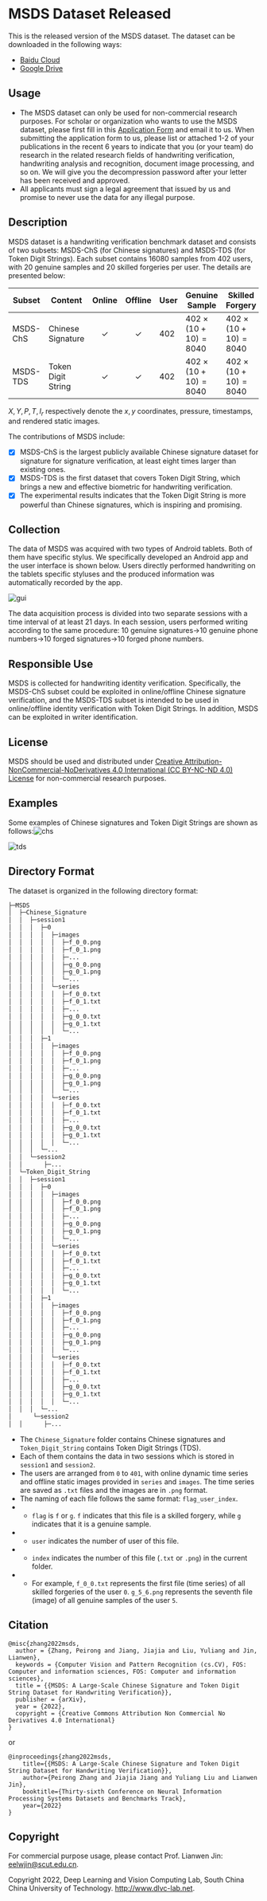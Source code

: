# MSDS Dataset Released

This is the released version of the MSDS dataset. The dataset can be downloaded in the following ways:

- [Baidu Cloud](https://pan.baidu.com/s/1orJTpE0ijtU51Izso3UbbA?pwd=kva8)
- [Google Drive](https://drive.google.com/file/d/19DKIvScvorr5VR6RPeuU49evmt2rBgng/view?usp=sharing)

## Usage

- The MSDS dataset can only be used for non-commercial research purposes. For scholar or organization who wants to use the MSDS dataset, please first fill in this [Application Form](./application-form/Application-Form-for-Using-MSDS.docx) and email it to us. When submitting the application form to us, please list or attached 1-2 of your publications in the recent 6 years to indicate that you (or your team) do research in the related research fields of handwriting verification, handwriting analysis and recognition, document image processing, and so on. We will give you the decompression password after your letter has been received and approved.
- All applicants must sign a legal agreement that issued by us and promise to never use the data for any illegal purpose.

## Description

MSDS dataset is a handwriting verification benchmark dataset and consists of two subsets: MSDS-ChS (for Chinese signatures) and MSDS-TDS (for Token Digit Strings). Each subset contains 16080 samples from 402 users, with 20 genuine samples and 20 skilled forgeries per user. The details are presented below:

| Subset   | Content            | Online | Offline | User    | Genuine Sample                | Skilled Forgery               | Features                        |
| -------- | ------------------ | :----: | :-----: | ------- | ----------------------------- | ----------------------------- | ------------------------------- |
| MSDS-ChS | Chinese Signature  |   ✓   |   ✓   | 402 | $402\times(10 + 10) = 8040$ | $402\times(10 + 10) = 8040$ | $X,Y,P,T,I_r$ |
| MSDS-TDS | Token Digit String |   ✓   |   ✓   | 402 | $402\times(10 + 10) = 8040$ | $402\times(10 + 10) = 8040$ | $X,Y,P,T,I_r$ |

$X,Y,P,T,I_r$ respectively denote the $x, y$ coordinates, pressure, timestamps, and rendered static images.

The contributions of MSDS include:

- [X] MSDS-ChS is the largest publicly available Chinese signature dataset for signature for signature verification, at least eight times larger than existing ones.
- [X] MSDS-TDS is the first dataset that covers Token Digit String, which brings a new and effective biometric for handwriting verification.
- [x] The experimental results indicates that the Token Digit String is more powerful than Chinese signatures, which is inspiring and promising.

## Collection

The data of MSDS was acquired with two types of Android tablets. Both of them have specific stylus. We specifically developed an Android app and the user interface is shown below. Users directly performed handwriting on the tablets specific styluses and the produced information was automatically recorded by the app.

![gui](./images/gui.png)

The data acquisition process is divided into two separate sessions with a time interval of at least 21 days. In each session, users performed writing according to the same procedure: 10 genuine signatures→10 genuine phone numbers→10 forged signatures→10 forged phone numbers.

## Responsible Use

MSDS is collected for handwriting identity verification. Specifically, the MSDS-ChS subset could be exploited in online/offline Chinese signature verification, and the MSDS-TDS subset is intended to be used in online/offline identity verification with Token Digit Strings. In addition, MSDS can be exploited in writer identification.

## License

MSDS should be used and distributed under [Creative Attribution-NonCommercial-NoDerivatives 4.0 International (CC BY-NC-ND 4.0) License](https://creativecommons.org/licenses/by-nc-nd/4.0/) for non-commercial research purposes.

## Examples

Some examples of Chinese signatures and Token Digit Strings are shown as follows:![chs](./images/chs_demo.jpg)

![tds](./images/tds_demo.jpg)

## Directory Format

The dataset is organized in the following directory format:

```bash
├─MSDS
│  ├─Chinese_Signature
│  │  ├─session1
│  │  │  ├─0
│  │  │  │  ├─images
│  │  │  │  │  ├─f_0_0.png
│  │  │  │  │  ├─f_0_1.png
│  │  │  │  │  ├─...
│  │  │  │  │  ├─g_0_0.png
│  │  │  │  │  ├─g_0_1.png
│  │  │  │  │  └─...
│  │  │  │  └─series
│  │  │  │  │  ├─f_0_0.txt
│  │  │  │  │  ├─f_0_1.txt
│  │  │  │  │  ├─...
│  │  │  │  │  ├─g_0_0.txt
│  │  │  │  │  ├─g_0_1.txt
│  │  │  │  │  └─...
│  │  │  ├─1
│  │  │  │  ├─images
│  │  │  │  │  ├─f_0_0.png
│  │  │  │  │  ├─f_0_1.png
│  │  │  │  │  ├─...
│  │  │  │  │  ├─g_0_0.png
│  │  │  │  │  ├─g_0_1.png
│  │  │  │  │  └─...
│  │  │  │  └─series
│  │  │  │  │  ├─f_0_0.txt
│  │  │  │  │  ├─f_0_1.txt
│  │  │  │  │  ├─...
│  │  │  │  │  ├─g_0_0.txt
│  │  │  │  │  ├─g_0_1.txt
│  │  │  │  │  └─...
│  │  │  └─...
│  │  └─session2
│  │      ├─...
│  └─Token_Digit_String
│  │  ├─session1
│  │  │  ├─0
│  │  │  │  ├─images
│  │  │  │  │  ├─f_0_0.png
│  │  │  │  │  ├─f_0_1.png
│  │  │  │  │  ├─...
│  │  │  │  │  ├─g_0_0.png
│  │  │  │  │  ├─g_0_1.png
│  │  │  │  │  └─...
│  │  │  │  └─series
│  │  │  │  │  ├─f_0_0.txt
│  │  │  │  │  ├─f_0_1.txt
│  │  │  │  │  ├─...
│  │  │  │  │  ├─g_0_0.txt
│  │  │  │  │  ├─g_0_1.txt
│  │  │  │  │  └─...
│  │  │  ├─1
│  │  │  │  ├─images
│  │  │  │  │  ├─f_0_0.png
│  │  │  │  │  ├─f_0_1.png
│  │  │  │  │  ├─...
│  │  │  │  │  ├─g_0_0.png
│  │  │  │  │  ├─g_0_1.png
│  │  │  │  │  └─...
│  │  │  │  └─series
│  │  │  │  │  ├─f_0_0.txt
│  │  │  │  │  ├─f_0_1.txt
│  │  │  │  │  ├─...
│  │  │  │  │  ├─g_0_0.txt
│  │  │  │  │  ├─g_0_1.txt
│  │  │  │  │  └─...
│  │  │  └─...
│      └─session2
│  │      ├─...
```

- The `Chinese_Signature` folder contains Chinese signatures and `Token_Digit_String` contains Token Digit Strings (TDS).
- Each of them contains the data in two sessions which is stored in `session1` and `session2`.
- The users are arranged from `0` to `401`, with online dynamic time series and offline static images provided in `series` and `images`. The time series are saved as `.txt` files and the images are in `.png` format.
- The naming of each file follows the same format: `flag_user_index`.
- - `flag` is `f` or `g`. `f` indicates that this file is a skilled forgery, while `g` indicates that it is a genuine sample.
- - `user` indicates the number of user of this file.
- - `index` indicates the number of this file (`.txt` or `.png`) in the current folder.
- - For example, `f_0_0.txt` represents the first file (time series) of all skilled forgeries of the user `0`. `g_5_6.png` represents the seventh file (image) of all genuine samples of the user `5`.

## Citation

```
@misc{zhang2022msds,
  author = {Zhang, Peirong and Jiang, Jiajia and Liu, Yuliang and Jin, Lianwen},
  keywords = {Computer Vision and Pattern Recognition (cs.CV), FOS: Computer and information sciences, FOS: Computer and information sciences},
  title = {{MSDS: A Large-Scale Chinese Signature and Token Digit String Dataset for Handwriting Verification}},
  publisher = {arXiv},
  year = {2022},
  copyright = {Creative Commons Attribution Non Commercial No Derivatives 4.0 International}
}
```

or

```
@inproceedings{zhang2022msds,
    title={{MSDS: A Large-Scale Chinese Signature and Token Digit String Dataset for Handwriting Verification}},
    author={Peirong Zhang and Jiajia Jiang and Yuliang Liu and Lianwen Jin},
    booktitle={Thirty-sixth Conference on Neural Information Processing Systems Datasets and Benchmarks Track},
    year={2022}
}
```



## Copyright

For commercial purpose usage, please contact Prof. Lianwen Jin: eelwjin@scut.edu.cn.

Copyright 2022, Deep Learning and Vision Computing Lab, South China China University of Technology. http://www.dlvc-lab.net.
